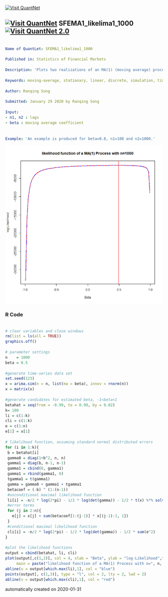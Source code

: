 [<img src="https://github.com/QuantLet/Styleguide-and-FAQ/blob/master/pictures/banner.png" width="888" alt="Visit QuantNet">](http://quantlet.de/)

## [<img src="https://github.com/QuantLet/Styleguide-and-FAQ/blob/master/pictures/qloqo.png" alt="Visit QuantNet">](http://quantlet.de/) **SFEMA1_likelima1_1000** [<img src="https://github.com/QuantLet/Styleguide-and-FAQ/blob/master/pictures/QN2.png" width="60" alt="Visit QuantNet 2.0">](http://quantlet.de/)

```yaml

Name of QuantLet: SFEMA1_likelima1_1000

Published in: Statistics of Financial Markets

Description: 'Plots two realizations of an MA(1) (moving average) process with MA coefficient beta,  simulate from an arima model with innovations n1 and n2.'

Keywords: moving-average, stationary, linear, discrete, simulation, time-series, process, stochastic-process, stochastic, plot, graphical representation

Author: Ranqing Song

Submitted: January 29 2020 by Ranqing Song

Input: 
- n1, n2 : lags
- beta : moving average coefficient 


Example: 'An example is produced for beta=0.8, n1=100 and n2=1000.' 

```

![Picture1](likelima1_1000.png)

### R Code
```r

# clear variables and close windows
rm(list = ls(all = TRUE))
graphics.off()

# parameter settings
n    = 1000
beta = 0.5

#generate time-series data set
set.seed(123)
x = arima.sim(n = n, list(ma = beta), innov = rnorm(n))
x = matrix(x)

#generate candidates for estimated beta, -1<beta<1
betahat = seq(from = -0.99, to = 0.99, by = 0.02)
k= 100
li = c(1:k)
cli = c(1:k)
e = c(1:n)
e[1] = x[1]

# likelihood function, assuming standard normal distributed errors
for (i in 1:k){
 b = betahat[i]
 gamma0 = diag(1+b^2, n, n)
 gamma1 = diag(b, n-1, n-1)
 gamma1 = cbind(0, gamma1)
 gamma1 = rbind(gamma1, 0)
 tgamma1 = t(gamma1)
 gamma = gamma0 + gamma1 + tgamma1
 betacoef = (-b) ^ (1:(n-1))
 #unconditional maximal likelihood function
 li[i] = -n/2 * log(2*pi) - 1/2 * log(det(gamma)) - 1/2 * t(x) %*% solve(gamma) %*% x
 #error terms
 for (j in 2:n){
   e[j] = x[j] + sum(betacoef[1:(j-1)] * x[(j-1):1, 1])
 }
 #conditional maximal likelihood function
 cli[i] = -n/2 * log(2*pi) - 1/2 * log(det(gamma)) - 1/2 * sum(e^2)
}

#plot the likelihood functions
output = cbind(betahat, li, cli) 
plot(output[,c(1,2)], col = 4, xlab = "Beta", ylab = "log-Likelihood",type = "l", lwd = 2, 
     main = paste("likelihood function of a MA(1) Process with n=", n, sep = ""))
abline(v = output[which.max(li),1], col = "blue")
points(output[, c(1,3)], type = "l", col = 2, lty = 2, lwd = 2)
abline(v = output[which.max(cli),1], col = "red")

```

automatically created on 2020-01-31
